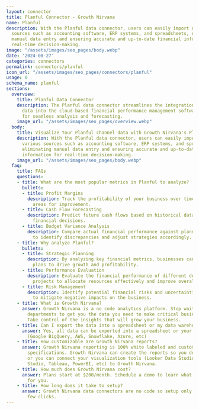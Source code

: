 ```yaml
---
layout: connector
title: Planful Connector - Growth Nirvana
name: Planful
description: With the Planful data connector, users can easily import data from various
  sources such as accounting software, ERP systems, and spreadsheets, eliminating
  manual data entry and ensuring accurate and up-to-date financial information for
  real-time decision-making.
image: "/assets/images/seo_pages/body.webp"
date: '2024-08-27'
categories: connectors
permalink: connectors/planful
icon_url: "/assets/images/seo_pages/connectors/planful"
usage: 0
schema_name: planful
sections:
  overview:
    title: Planful Data Connector
    description: The Planful data connector streamlines the integration of financial
      data into the cloud-based financial performance management software, allowing
      for seamless analysis and forecasting.
    image_url: "/assets/images/seo_pages/overview.webp"
  body:
    title: Visualize Your Planful channel data with Growth Nirvana's Planful Connector
    description: With the Planful data connector, users can easily import data from
      various sources such as accounting software, ERP systems, and spreadsheets,
      eliminating manual data entry and ensuring accurate and up-to-date financial
      information for real-time decision-making.
    image_url: "/assets/images/seo_pages/body.webp"
  faq:
    title: FAQs
    questions:
    - title: What are the most popular metrics in Planful to analyze?
      bullets:
      - title: Profit Margins
        description: Track the profitability of your business over time and identify
          areas for improvement.
      - title: Cash Flow Forecasting
        description: Predict future cash flows based on historical data and make informed
          financial decisions.
      - title: Budget Variance Analysis
        description: Compare actual financial performance against planned budgets
          to identify discrepancies and adjust strategies accordingly.
    - title: Why analyze Planful?
      bullets:
      - title: Strategic Planning
        description: By analyzing key financial metrics, businesses can develop strategic
          plans to drive growth and profitability.
      - title: Performance Evaluation
        description: Evaluate the financial performance of different departments or
          projects to allocate resources effectively and improve overall performance.
      - title: Risk Management
        description: Identify potential financial risks and uncertainties early on
          to mitigate negative impacts on the business.
    - title: What is Growth Nirvana?
      answer: Growth Nirvana is a no code analytics platform. Stop waiting for other
        departments to get you the data you need to make critical business decisions.
        Take control of the insights that will grow your business.
    - title: Can I export the data into a spreadsheet or my data warehouse?
      answer: Yes, all data can be exported into a spreadsheet or your data warehouse
        (Google BigQuery, AWS, Snowflake, Azure, etc)
    - title: How customizable are Growth Nirvana reports?
      answer: Growth Nirvana reporting is 100% white labeled and customized to your
        specifications. Growth Nirvana can create the reports so you don’t have to
        or you can connect your visualization tools (Looker Data Studio/Google Data
        Studio, Tableau, PowerBI, etc) to Growth Nirvana.
    - title: How much does Growth Nirvana cost?
      answer: Plans start at $200/month. Schedule a demo to learn what plan is best
        for you.
    - title: How long does it take to setup?
      answer: Growth Nirvana data connectors are no code so setup only requires a
        few clicks.
---
```

